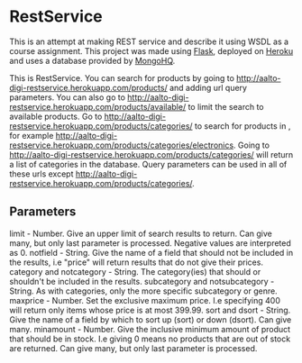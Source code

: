 RestService
===========

This is an attempt at making REST service and describe it using WSDL as a course assignment.
This project was made using [Flask](http://flask.pocoo.org/), deployed on [Heroku](https://www.heroku.com/‎) and uses a database provided by [MongoHQ](https://www.mongohq.com/‎).

This is RestService. You can search for products by going to http://aalto-digi-restservice.herokuapp.com/products/ and adding url query parameters.
You can also go to http://aalto-digi-restservice.herokuapp.com/products/available/ to limit the search to available products. 
Go to http://aalto-digi-restservice.herokuapp.com/products/categories/<category> to search for products in <category>, for example http://aalto-digi-restservice.herokuapp.com/products/categories/electronics.
Going to http://aalto-digi-restservice.herokuapp.com/products/categories/ will return a list of categories in the database.
Query parameters can be used in all of these urls except http://aalto-digi-restservice.herokuapp.com/products/categories/.

Parameters
----------
limit - Number. Give an upper limit of search results to return. Can give many, but only last parameter is processed. Negative values are interpreted as 0.
notfield - String. Give the name of a field that should not be included in the results, i.e "price" will return results that do not give their prices.
category and notcategory - String. The category(ies) that should or shouldn't be included in the results.
subcategory and notsubcategory - String. As with categories, only the more specific subcategory or genre.
maxprice - Number. Set the exclusive maximum price. I.e specifying 400 will return only items whose price is at most 399.99.
sort and dsort - String. Give the name of a field by which to sort up (sort) or down (dsort). Can give many.
minamount - Number. Give the inclusive minimum amount of product that should be in stock. I.e giving 0 means no products that are out of stock are returned. Can give many, but only last parameter is processed.

